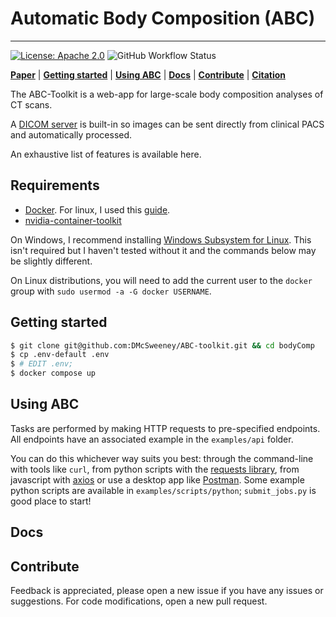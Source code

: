 # Automatic Body Composition (ABC)
---

[![License: Apache 2.0](https://img.shields.io/badge/License-Apache_2.0-blue.svg)](https://opensource.org/licenses/Apache-2.0)
![GitHub Workflow Status](https://img.shields.io/github/actions/workflow/status/DMcSweeney/ABC-toolkit/format.yml?branch=master)


[**Paper**]()
| [**Getting started**](#getting_started)
| [**Using ABC**](#using_abc)
| [**Docs**](#docs)
| [**Contribute**](#contribute)
| [**Citation**](#citation)

The ABC-Toolkit is a web-app for large-scale body composition analyses of CT scans.

A [DICOM server](https://github.com/marcelvanherk/Conquest-DICOM-Server) is built-in so images can be sent directly from clinical PACS and automatically processed.   

An exhaustive list of features is available here.

## Requirements
- [Docker](https://www.docker.com/get-started/). For linux, I used this [guide](https://docs.docker.com/engine/install/ubuntu/).
- [nvidia-container-toolkit](https://docs.nvidia.com/datacenter/cloud-native/container-toolkit/latest/install-guide.html)

On Windows, I recommend installing [Windows Subsystem for Linux](https://learn.microsoft.com/en-us/windows/wsl/install). This isn't required but I haven't tested without it and the commands below may be slightly different.

On Linux distributions, you will need to add the current user to the `docker` group with `sudo usermod -a -G docker USERNAME`.

## Getting started
<a name="getting_started"></a>

``` bash
$ git clone git@github.com:DMcSweeney/ABC-toolkit.git && cd bodyComp
$ cp .env-default .env 
$ # EDIT .env; 
$ docker compose up
```

## Using ABC
<a name="using_abc"></a>
Tasks are performed by making HTTP requests to pre-specified endpoints. All endpoints have an associated example in the `examples/api` folder.

You can do this whichever way suits you best: through the command-line with tools like `curl`, from python scripts with the [requests library](https://pypi.org/project/requests/), from javascript with [axios](https://axios-http.com/docs/intro) or use a desktop app like [Postman](https://www.postman.com/). Some example python scripts are available in `examples/scripts/python`; `submit_jobs.py` is good place to start! 

## Docs
<a name="docs"></a>


## Contribute
<a name="contribute"></a>
Feedback is appreciated, please open a new issue if you have any issues or suggestions. For code modifications, open a new pull request.

